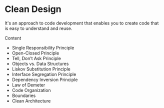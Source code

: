 # Clean Design

It's an approach to code development that enables you to create code that is easy to understand and reuse.


Content


* Single Responsibility Principle
* Open-Closed Principle
* Tell, Don’t Ask Principle
* Objects vs. Data Structures
* Liskov Substitution Principle
* Interface Segregation Principle
* Dependency Inversion Principle
* Law of Demeter
* Code Organization
* Boundaries
* Clean Architecture